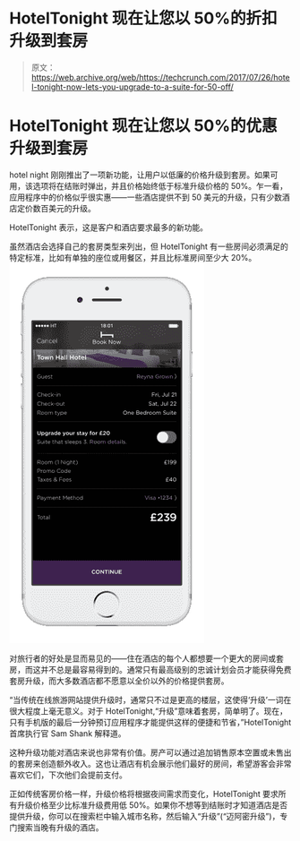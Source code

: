 # HotelTonight 现在让您以 50%的折扣升级到套房 

> 原文：<https://web.archive.org/web/https://techcrunch.com/2017/07/26/hotel-tonight-now-lets-you-upgrade-to-a-suite-for-50-off/>

# HotelTonight 现在让您以 50%的优惠升级到套房

hotel night 刚刚推出了一项新功能，让用户以低廉的价格升级到套房。如果可用，该选项将在结账时弹出，并且价格始终低于标准升级价格的 50%。乍一看，应用程序中的价格似乎很实惠——一些酒店提供不到 50 美元的升级，只有少数酒店定价数百美元的升级。

HotelTonight 表示，这是客户和酒店要求最多的新功能。

虽然酒店会选择自己的套房类型来列出，但 HotelTonight 有一些房间必须满足的特定标准，比如有单独的座位或用餐区，并且比标准房间至少大 20%。![](img/86cf26faa81d077b39d7df99feca4ebb.png)

对旅行者的好处是显而易见的——住在酒店的每个人都想要一个更大的房间或套房，而这并不总是最容易得到的。通常只有最高级别的忠诚计划会员才能获得免费套房升级，而大多数酒店都不愿意以全价以外的价格提供套房。

“当传统在线旅游网站提供升级时，通常只不过是更高的楼层，这使得‘升级’一词在很大程度上毫无意义。对于 HotelTonight,“升级”意味着套房，简单明了。现在，只有手机版的最后一分钟预订应用程序才能提供这样的便捷和节省，”HotelTonight 首席执行官 Sam Shank 解释道。

这种升级功能对酒店来说也非常有价值。房产可以通过追加销售原本空置或未售出的套房来创造额外收入。这也让酒店有机会展示他们最好的房间，希望游客会非常喜欢它们，下次他们会提前支付。

正如传统客房价格一样，升级价格将根据夜间需求而变化，HotelTonight 要求所有升级价格至少比标准升级费用低 50%。如果你不想等到结账时才知道酒店是否提供升级，你可以在搜索栏中输入城市名称，然后输入“升级”(“迈阿密升级”)，专门搜索当晚有升级的酒店。